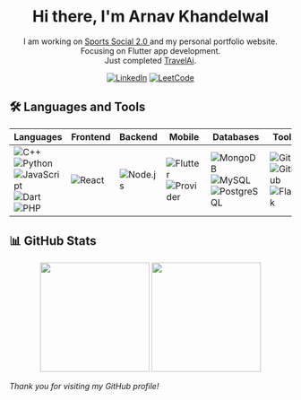 <div align="center">
  
  # Hi there, I'm <span class="name">Arnav Khandelwal</span>
  I am working on <a href="https://github.com/rudradogra/SportsSocial.2.1"> Sports Social 2.0 </a> and my personal portfolio website.  
  Focusing on Flutter app development.<br>
  Just completed <a href = "https://github.com/Aryanj33/TravelAi">TravelAi</a>. 
  
  [![LinkedIn](https://img.shields.io/badge/LinkedIn-0077B5?style=for-the-badge&logo=linkedin&logoColor=white)](https://www.linkedin.com/in/arnav-khandelwal-7a0aa2278/)
  [![LeetCode](https://img.shields.io/badge/LeetCode-FFA116?style=for-the-badge&logo=leetCode&logoColor=black)](https://leetcode.com/u/arnav-khandelwal/)
</div>

## 🛠️ Languages and Tools
| Languages | Frontend | Backend | Mobile | Databases | Tools |
| --------- | -------- | ------- | ------ | --------- | ----- |
| ![C++](https://img.shields.io/badge/C++-00599C?style=for-the-badge&logo=c%2B%2B&logoColor=white) ![Python](https://img.shields.io/badge/Python-3776AB?style=for-the-badge&logo=python&logoColor=white) ![JavaScript](https://img.shields.io/badge/JavaScript-F7DF1E?style=for-the-badge&logo=javascript&logoColor=black) ![Dart](https://img.shields.io/badge/Dart-0175C2?style=for-the-badge&logo=dart&logoColor=white) ![PHP](https://img.shields.io/badge/PHP-777BB4?style=for-the-badge&logo=php&logoColor=white) | ![React](https://img.shields.io/badge/React-20232A?style=for-the-badge&logo=react&logoColor=61DAFB) | ![Node.js](https://img.shields.io/badge/Node.js-339933?style=for-the-badge&logo=nodedotjs&logoColor=white) | ![Flutter](https://img.shields.io/badge/Flutter-02569B?style=for-the-badge&logo=flutter&logoColor=white) ![Provider](https://img.shields.io/badge/Provider-02569B?style=for-the-badge&logo=flutter&logoColor=white) | ![MongoDB](https://img.shields.io/badge/MongoDB-4EA94B?style=for-the-badge&logo=mongodb&logoColor=white) ![MySQL](https://img.shields.io/badge/MySQL-00000F?style=for-the-badge&logo=mysql&logoColor=white) ![PostgreSQL](https://img.shields.io/badge/PostgreSQL-316192?style=for-the-badge&logo=postgresql&logoColor=white) | ![Git](https://img.shields.io/badge/Git-F05032?style=for-the-badge&logo=git&logoColor=white) ![GitHub](https://img.shields.io/badge/GitHub-181717?style=for-the-badge&logo=github&logoColor=white) ![Flask](https://img.shields.io/badge/Flask-000000?style=for-the-badge&logo=flask&logoColor=white) |

## 📊 GitHub Stats
<p align="center">
  <img src="https://github-readme-stats.vercel.app/api?username=arnav-khandelwal&theme=nord&show_icons=true&hide_border=false&count_private=true" height="195px"/>
  <img src="https://github-readme-stats.vercel.app/api/top-langs/?username=arnav-khandelwal&theme=nord&show_icons=true&hide_border=false&layout=compact" height="195px"/>
</p>

*Thank you for visiting my GitHub profile!*
